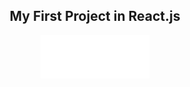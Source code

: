 
  <h2 align="center">My First Project in React.js</h2>
  
<p align="center">
  <img src="./logo-jeep.png" alt="jeep">
</p>
